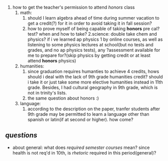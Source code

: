 1. how to get the teacher's permission to attend *honors* class
	1. math: 
		1. should I learn algebra ahead of time during summer vacation to get a credit(?) for it in order to avoid taking it in fall session?
		2. how to prove myself of being capable of taking **honors** pre cal? test? when and how to take?
	2.science: double take chem and physics? 
		if i ve learned ap physics 1 by online courses, as well as listening to some physics lectures at school(but no tests and grades, and no ap physics tests), any ?assessment available for me to prepare for?(skip physics by getting credit or at least attend **honors** physics)
	3. humanities:
		1. since graduation requires humanties to achieve 4 credits, hows should i deal with the lack of 9th grade humanities credit? should i take it or just take some more elective humanities instead in 11th grade. Besides, I had cultural geography in 9th grade, which is not in trinity's lists.
		2. the same question about honors :)
	4. language:
		1. according to the description on the paper, tranfer students after 9th grade may be permitted to learn a language other than spanish or latin(if at second or higher). how come?

## ***questions***
- about general:
what does *required semester courses* mean?
since health is not req'd in 10th, is *rhetoric* required in this period(general)?


	